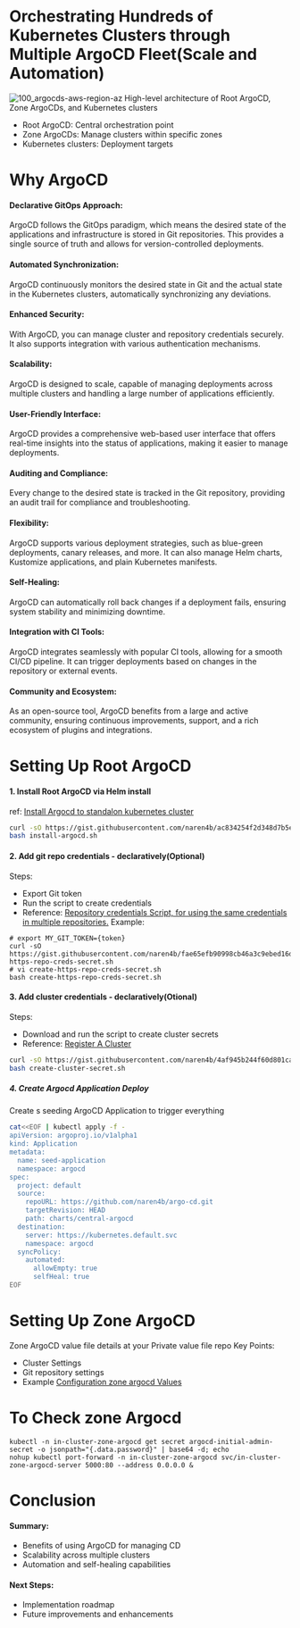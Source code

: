 # Orchestrating Hundreds of Kubernetes Clusters through Multiple ArgoCD Fleet(Scale and Automation)
![100_argocds-aws-region-az](https://github.com/naren4b/nks/assets/3488520/9b3a9443-c172-4c91-b926-2feb38896108)
High-level architecture of Root ArgoCD, Zone ArgoCDs, and Kubernetes clusters

- Root ArgoCD: Central orchestration point
- Zone ArgoCDs: Manage clusters within specific zones
- Kubernetes clusters: Deployment targets

# Why ArgoCD
#### Declarative GitOps Approach:
ArgoCD follows the GitOps paradigm, which means the desired state of the applications and infrastructure is stored in Git repositories. This provides a single source of truth and allows for version-controlled deployments.
#### Automated Synchronization:
ArgoCD continuously monitors the desired state in Git and the actual state in the Kubernetes clusters, automatically synchronizing any deviations.

#### Enhanced Security:
With ArgoCD, you can manage cluster and repository credentials securely. It also supports integration with various authentication mechanisms.

#### Scalability:
ArgoCD is designed to scale, capable of managing deployments across multiple clusters and handling a large number of applications efficiently.

#### User-Friendly Interface:
ArgoCD provides a comprehensive web-based user interface that offers real-time insights into the status of applications, making it easier to manage deployments.

#### Auditing and Compliance:
Every change to the desired state is tracked in the Git repository, providing an audit trail for compliance and troubleshooting.
#### Flexibility:
ArgoCD supports various deployment strategies, such as blue-green deployments, canary releases, and more. It can also manage Helm charts, Kustomize applications, and plain Kubernetes manifests.

#### Self-Healing:
ArgoCD can automatically roll back changes if a deployment fails, ensuring system stability and minimizing downtime.

#### Integration with CI Tools:
ArgoCD integrates seamlessly with popular CI tools, allowing for a smooth CI/CD pipeline. It can trigger deployments based on changes in the repository or external events.
#### Community and Ecosystem:
As an open-source tool, ArgoCD benefits from a large and active community, ensuring continuous improvements, support, and a rich ecosystem of plugins and integrations.

# Setting Up Root ArgoCD
#### 1. Install Root ArgoCD via Helm install
ref: [Install Argocd to standalon kubernetes cluster](https://gist.github.com/naren4b/ac834254f2d348d7b5e91ebc32fcba6e)
```bash
curl -sO https://gist.githubusercontent.com/naren4b/ac834254f2d348d7b5e91ebc32fcba6e/raw/3a35d8d083203d7203f58c286398b6cd3a656b7d/install-argocd.sh
bash install-argocd.sh
```
#### 2. Add git repo credentials - declaratively(Optional) 

Steps:
- Export Git token
- Run the script to create credentials
- Reference: [Repository credentials Script, for using the same credentials in multiple repositories.](https://gist.github.com/naren4b/fae65efb90998cb46a3c9ebed16df880)
Example:  
```
# export MY_GIT_TOKEN={token}
curl -sO https://gist.githubusercontent.com/naren4b/fae65efb90998cb46a3c9ebed16df880/raw/443682b34a4a5bc6a212cca93cd41e32873f2eb2/create-https-repo-creds-secret.sh
# vi create-https-repo-creds-secret.sh
bash create-https-repo-creds-secret.sh
```
#### 3. Add cluster credentials - declaratively(Otional)
Steps:
- Download and run the script to create cluster secrets
- Reference: [Register A Cluster ](https://gist.github.com/naren4b/4af945b244f60d801ca77227cdeda861)
```bash
curl -sO https://gist.githubusercontent.com/naren4b/4af945b244f60d801ca77227cdeda861/raw/c83902c8b9644f225764d2b4890ef9b8d917470d/create-cluster-secret.sh
bash create-cluster-secret.sh 
```
##### 4. Create Argocd Application Deploy 
Create s seeding ArgoCD Application to trigger everything 

```bash
cat<<EOF | kubectl apply -f -
apiVersion: argoproj.io/v1alpha1
kind: Application
metadata:
  name: seed-application
  namespace: argocd
spec:
  project: default
  source:
    repoURL: https://github.com/naren4b/argo-cd.git
    targetRevision: HEAD
    path: charts/central-argocd
  destination:
    server: https://kubernetes.default.svc
    namespace: argocd
  syncPolicy:
    automated:
      allowEmpty: true
      selfHeal: true
EOF
```
# Setting Up Zone ArgoCD
Zone ArgoCD value file details at your Private value file repo 
Key Points:
- Cluster Settings 
- Git repository settings
- Example [Configuration zone argocd Values](https://raw.githubusercontent.com/naren4b/argo-cd/main/charts/zone-argocd/values.yaml)

# To Check  zone Argocd
```
kubectl -n in-cluster-zone-argocd get secret argocd-initial-admin-secret -o jsonpath="{.data.password}" | base64 -d; echo
nohup kubectl port-forward -n in-cluster-zone-argocd svc/in-cluster-zone-argocd-server 5000:80 --address 0.0.0.0 &
```

# Conclusion
#### Summary:
- Benefits of using ArgoCD for managing CD
- Scalability across multiple clusters
- Automation and self-healing capabilities
#### Next Steps:
- Implementation roadmap
- Future improvements and enhancements



